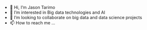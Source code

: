 - 👋 Hi, I’m Jason Tarimo
- 👀 I’m interested in Big data technologies and AI
- 💞️ I’m looking to collaborate on big data and data science projects
- 📫 How to reach me ...

<!---
jasonrims/jasonrims is a ✨ special ✨ repository because its `README.md` (this file) appears on your GitHub profile.
You can click the Preview link to take a look at your changes.
--->

